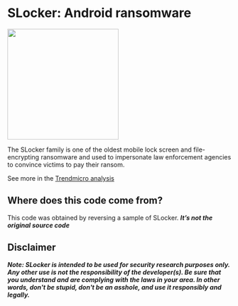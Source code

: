 # SLocker: Android ransomware

<img src="https://blog.trendmicro.com/trendlabs-security-intelligence/files/2017/06/SLocker2.png" width="250" />

The SLocker family is one of the oldest mobile lock screen and file-encrypting ransomware and used to impersonate law enforcement agencies to convince victims to pay their ransom.

See more in the [Trendmicro analysis](http://blog.trendmicro.com/trendlabs-security-intelligence/slocker-mobile-ransomware-starts-mimicking-wannacry/)

## Where does this code come from?

This code was obtained by reversing a sample of SLocker. ***It’s not the original source code***

## Disclaimer

***Note: SLocker is intended to be used for security research purposes only. Any other use is not the responsibility of the developer(s). Be sure that you understand and are complying with the laws in your area. In other words, don't be stupid, don't be an asshole, and use it responsibly and legally.***
